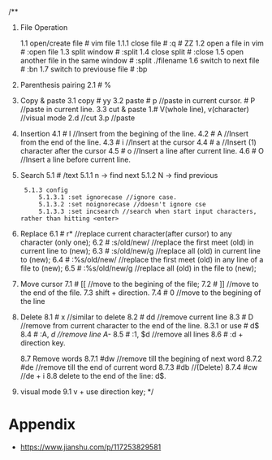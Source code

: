 /**
1. File Operation

    1.1 open/create file
        # vim file
        1.1.1 close file
            # :q
            # ZZ
    1.2 open a file in vim
        # :open file
    1.3 split window
        # :split
    1.4 close split
        # :close
    1.5 open another file in the same window
        # :split ./filename
    1.6 switch to next file
        # :bn
    1.7 switch to previouse file
        # :bp 
2. Parenthesis pairing
    2.1 # %

3. Copy & paste
    3.1 copy 
        # yy
    3.2 paste
        # p //paste in current cursor.
        # P //paste in current line.
    3.3 cut & paste
        1.# V(whole line), v(character)     //visual mode
        2.d                                 //cut
        3.p                                 //paste
4. Insertion
    4.1 # I //Insert from the begining of the line.
    4.2 # A //Insert from the end of the line.
    4.3 # i //Insert at the cursor
    4.4 # a //Insert (1) character after the cursor
    4.5 # o //Insert a line after current line.
    4.6 # O //Insert a line before current line.

5. Search
    5.1 # /text
        5.1.1 n -> find next
        5.1.2 N -> find previous

        5.1.3 config
            5.1.3.1 :set ignorecase //ignore case.
            5.1.3.2 :set noignorecase //doesn't ignore cse
            5.1.3.3 :set incsearch //search when start input characters, rather than hitting <enter>

6. Replace
    6.1 # r* //replace current character(after cursor) to any character (only one); 
    6.2 # :s/old/new/       //replace the first meet (old) in current line to (new);
    6.3 # :s/old/new/g      //replace all (old) in current line to (new);
    6.4 # :%s/old/new/      //replace the first meet (old) in any line of a file to (new);
    6.5 # :%s/old/new/g     //replace all (old) in the file to (new);

       
7. Move cursor
    7.1 # [[        //move to the begining of the file;
    7.2 # ]]        //move to the end of the file.
    7.3 shift + direction.
    7.4 # 0         //move to the begining of the line

8. Delete
    8.1 # x         //similar to delete
    8.2 # dd        //remove current line
    8.3 # D         //remove from current character to the end of the line.
        8.3.1 or use # d$
    8.4 # :A, *d    //remove line A-*
    8.5 # :1, $d    //remove all lines
    8.6 # :d + direction key. 

    8.7 Remove words
        8.7.1 #dw   //remove till the begining of next word
        8.7.2 #de   //remove till the end of current word
        8.7.3 #db   //(Delete)
        8.7.4 #cw   //de + i
    8.8 delete to the end of the line: d$.
9. visual mode
    9.1 v + use direction key;
*/

# Appendix
* https://www.jianshu.com/p/117253829581
